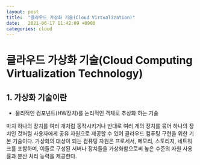 ```yaml
---
layout: post
title:  "클라우드 가상화 기술(Cloud Virtualization)"
date:   2021-06-17 11:42:09 +0900
categories: cloud
---
```


# 클라우드 가상화 기술(Cloud Computing Virtualization Technology)

## 1. 가상화 기술이란
* 물리적인 컴포넌트(HW장치)를 논리적인 객체로 추상화 하는 기술

마치 하나의 장치를 여러 개처럼 동작시키거나 반대로 여러 개의 장치를 묶어 하나의 장치인 것처럼 사용자에게 공유 자원으로 제공할 수 있어 클라우드 컴퓨팅 구현을 위한 기본 기술이다. 
가상화의 대상이 되는 컴퓨팅 자원은 프로세서, 메모리, 스토리지, 네트워크를 포함하며, 이들로 구성된 서버나 장치들을 가상화함으로써 높은 수준의 자원 사용률과 분산 처리 능력을 제공한다.
